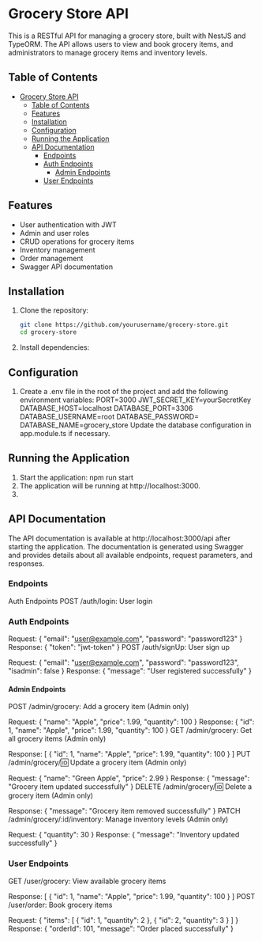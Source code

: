 # Grocery Store API

This is a RESTful API for managing a grocery store, built with NestJS and TypeORM. The API allows users to view and book grocery items, and administrators to manage grocery items and inventory levels.

## Table of Contents

- [Grocery Store API](#grocery-store-api)
  - [Table of Contents](#table-of-contents)
  - [Features](#features)
  - [Installation](#installation)
  - [Configuration](#configuration)
  - [Running the Application](#running-the-application)
  - [API Documentation](#api-documentation)
    - [Endpoints](#endpoints)
    - [Auth Endpoints](#auth-endpoints)
      - [Admin Endpoints](#admin-endpoints)
    - [User Endpoints](#user-endpoints)

## Features

- User authentication with JWT
- Admin and user roles
- CRUD operations for grocery items
- Inventory management
- Order management
- Swagger API documentation

## Installation

1. Clone the repository:

   ```sh
   git clone https://github.com/yourusername/grocery-store.git
   cd grocery-store

2. Install dependencies:

## Configuration
1. Create a .env file in the root of the project and add the following environment variables:
  PORT=3000
  JWT_SECRET_KEY=yourSecretKey
  DATABASE_HOST=localhost
  DATABASE_PORT=3306
  DATABASE_USERNAME=root
  DATABASE_PASSWORD=
  DATABASE_NAME=grocery_store
Update the database configuration in app.module.ts if necessary.

## Running the Application

   1. Start the application:
      npm run start
   2. The application will be running at http://localhost:3000.
   3. 

## API Documentation
The API documentation is available at http://localhost:3000/api after starting the application. The documentation is generated using Swagger and provides details about all available endpoints, request parameters, and responses.

### Endpoints
Auth Endpoints
POST /auth/login: User login
### Auth Endpoints
Request: { "email": "user@example.com", "password": "password123" }
Response: { "token": "jwt-token" }
POST /auth/signUp: User sign up

Request: { "email": "user@example.com", "password": "password123", "isadmin": false }
Response: { "message": "User registered successfully" }
#### Admin Endpoints
POST /admin/grocery: Add a grocery item (Admin only)

Request: { "name": "Apple", "price": 1.99, "quantity": 100 }
Response: { "id": 1, "name": "Apple", "price": 1.99, "quantity": 100 }
GET /admin/grocery: Get all grocery items (Admin only)

Response: [ { "id": 1, "name": "Apple", "price": 1.99, "quantity": 100 } ]
PUT /admin/grocery/:id: Update a grocery item (Admin only)

Request: { "name": "Green Apple", "price": 2.99 }
Response: { "message": "Grocery item updated successfully" }
DELETE /admin/grocery/:id: Delete a grocery item (Admin only)

Response: { "message": "Grocery item removed successfully" }
PATCH /admin/grocery/:id/inventory: Manage inventory levels (Admin only)

Request: { "quantity": 30 }
Response: { "message": "Inventory updated successfully" }
### User Endpoints
GET /user/grocery: View available grocery items

Response: [ { "id": 1, "name": "Apple", "price": 1.99, "quantity": 100 } ]
POST /user/order: Book grocery items

Request: { "items": [ { "id": 1, "quantity": 2 }, { "id": 2, "quantity": 3 } ] }
Response: { "orderId": 101, "message": "Order placed successfully" }